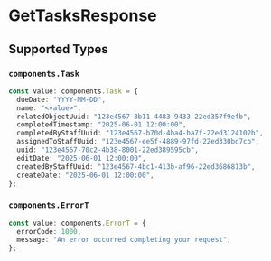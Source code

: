 # GetTasksResponse


## Supported Types

### `components.Task`

```typescript
const value: components.Task = {
  dueDate: "YYYY-MM-DD",
  name: "<value>",
  relatedObjectUuid: "123e4567-3b11-4483-9433-22ed357f9efb",
  completedTimestamp: "2025-06-01 12:00:00",
  completedByStaffUuid: "123e4567-b70d-4ba4-ba7f-22ed3124102b",
  assignedToStaffUuid: "123e4567-ee5f-4889-97fd-22ed330bd7cb",
  uuid: "123e4567-70c2-4b38-8001-22ed389595cb",
  editDate: "2025-06-01 12:00:00",
  createdByStaffUuid: "123e4567-4bc1-413b-af96-22ed3686813b",
  createDate: "2025-06-01 12:00:00",
};
```

### `components.ErrorT`

```typescript
const value: components.ErrorT = {
  errorCode: 1000,
  message: "An error occurred completing your request",
};
```

